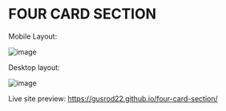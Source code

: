 # FOUR CARD SECTION

Mobile Layout:

![image](https://user-images.githubusercontent.com/90981527/211452845-e50d4c2f-80a4-4823-89ef-8b1e981577c0.png)

Desktop layout:

![image](https://user-images.githubusercontent.com/90981527/211452929-58185450-4630-4eba-9fd2-c9c96780fba6.png)

Live site preview: https://gusrod22.github.io/four-card-section/
